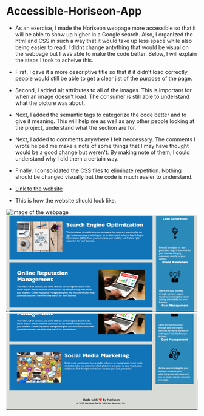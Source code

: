 # Accessible-Horiseon-App

* As an exercise, I made the Horiseon webpage more accessible so that it will be able to show up higher in a Google search. Also, I organized the html and CSS in such a way that it would take up less space while also being easier to read. I didnt change antything that would be visual on the webpage but I was able to make the code better. Below, I will explain the steps I took to acheive this.

* First, I gave it a more descriptive title so that if it didn't load correctly, people would still be able to get a clear jist of the purpose of the page.

* Second, I added alt attributes to all of the images. This is important for when an image doesn't load. The consumer is still able to understand what the picture was about.

* Next, I added the semantic tags to categorize the code better and to give it meaning. This will help me as well as any other people looking at the project, understand what the section are for. 

* Next, I added to comments anywhere I felt neccessary. The comments I wrote helped me make a note of some things that I may have thought would be a good change but weren't. By making note of them, I could understand why I did them a certain way.

* Finally, I consolidated the CSS files to eliminate repetition. Nothing should be changed visually but the code is much easier to understand. 

* [Link to the website](https://reagintaylor.github.io/Accessible-Horiseon-App/) 

* This is how the website should look like.

![image of the webpage](./assets/img/Screenshot-1.png)
![image 2 of the webpage](./assets/img/Screenshot-2.png)
![image 3 of the webpage](./assets/img/Screenshot-3.png)
